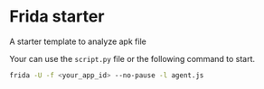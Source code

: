 # Frida starter

A starter template to analyze apk file

Your can use the `script.py` file or the following command to start.

```bash
frida -U -f <your_app_id> --no-pause -l agent.js
```
